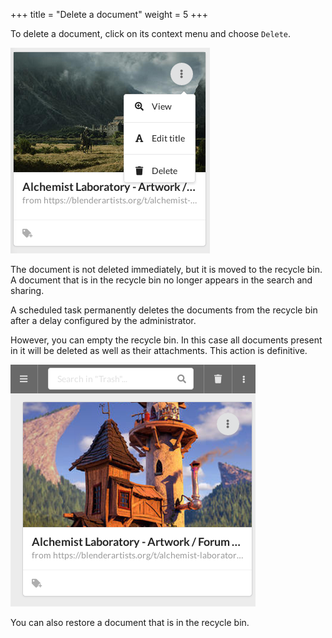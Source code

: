 +++
title = "Delete a document"
weight = 5
+++

To delete a document, click on its context menu and choose `Delete`.

![](images/doc-contextual-menu.png)

The document is not deleted immediately, but it is moved to the recycle bin.
A document that is in the recycle bin no longer appears in the search and sharing.

A scheduled task permanently deletes the documents from the recycle bin after a
delay configured by the administrator.

However, you can empty the recycle bin.
In this case all documents present in it will be deleted as well as their
attachments.
This action is definitive.

![](images/doc-trashing.png)

You can also restore a document that is in the recycle bin.

